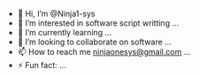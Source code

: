 - 👋 Hi, I’m @Ninja1-sys
- 👀 I’m interested in software script writting ...
- 🌱 I’m currently learning ...
- 💞️ I’m looking to collaborate on software  ...
- 📫 How to reach me ninjaonesys@gmail.com ...
- ⚡ Fun fact: ...

<!---
Ninja1-sys/Ninja1-sys is a ✨ special ✨ repository because its `README.md` (this file) appears on your GitHub profile.
You can click the Preview link to take a look at your changes.
--->
